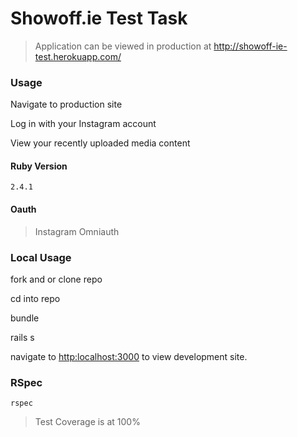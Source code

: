 # Showoff.ie Test Task

>Application can be viewed in production at <http://showoff-ie-test.herokuapp.com/>

### Usage

Navigate to production site

Log in with your Instagram account

View your recently uploaded media content
  
  

#### Ruby Version

`2.4.1`

#### Oauth

>Instagram Omniauth

### Local Usage


fork and or clone repo

cd into repo

bundle

rails s

navigate to <http:localhost:3000> to view development site.


### RSpec

`rspec`

>Test Coverage is at 100%

### 
